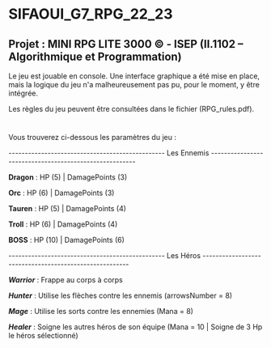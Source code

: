 # SIFAOUI_G7_RPG_22_23

## Projet : MINI RPG LITE 3000 © - ISEP (II.1102 – Algorithmique et Programmation)


Le jeu est jouable en console.
Une interface graphique a été mise en place, mais la logique du jeu n'a malheureusement pas pu, pour le moment, y être intégrée.

Les règles du jeu peuvent être consultées dans le fichier (RPG_rules.pdf).

#
#
Vous trouverez ci-dessous les paramètres du jeu : 



------------------------------------------------ Les Ennemis -------------------------------------------------------

**Dragon** : HP (5) | DamagePoints (3)

**Orc** : HP (6) | DamagePoints (3)

**Tauren** : HP (5) | DamagePoints (4)

**Troll** : HP (6) | DamagePoints (4)

**BOSS** : HP (10) | DamagePoints (6)



------------------------------------------------ Les Héros -------------------------------------------------------

**_Warrior_** : Frappe au corps à corps

**_Hunter_** : Utilise les flèches contre les ennemis (arrowsNumber = 8)

**_Mage_** : Utilise les sorts contre les ennemies (Mana = 8)

**_Healer_** : Soigne les autres héros de son équipe (Mana = 10 | Soigne de 3 Hp le héros sélectionné)

